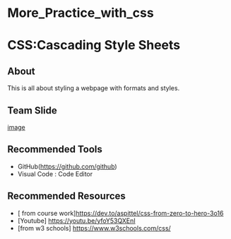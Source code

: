 # More_Practice_with_css

# CSS:Cascading Style Sheets

## About
This is all about styling a webpage with formats and styles.

## Team Slide
[image](https://github.com/NithyaVudayamarri/more_practice_with_css/blob/master/Screenshot%20(37).png?raw=true)

## Recommended Tools

- GitHub(https://github.com/github)
- Visual Code : Code Editor


## Recommended Resources

- [ from course work]https://dev.to/aspittel/css-from-zero-to-hero-3o16
- [Youtube] https://youtu.be/yfoY53QXEnI
- [from w3 schools] https://www.w3schools.com/css/
